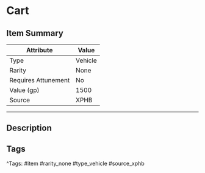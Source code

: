 # Cart

## Item Summary

| Attribute            | Value                        |
|----------------------|------------------------------|
| Type                 | Vehicle |
| Rarity               | None             |
| Requires Attunement  | No                |
| Value (gp)           | 1500    |
| Source               | XPHB |

---

## Description



## Tags

^Tags: #item #rarity_none #type_vehicle #source_xphb